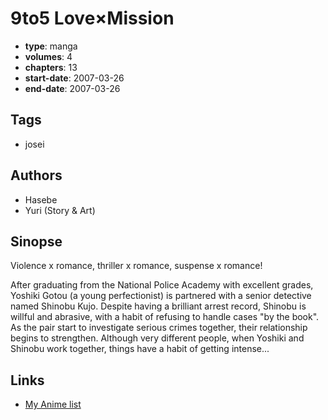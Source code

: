 # 9to5 Love×Mission

-   **type**: manga
-   **volumes**: 4
-   **chapters**: 13
-   **start-date**: 2007-03-26
-   **end-date**: 2007-03-26

## Tags

-   josei

## Authors

-   Hasebe
-   Yuri (Story & Art)

## Sinopse

Violence x romance, thriller x romance, suspense x romance!

After graduating from the National Police Academy with excellent grades, Yoshiki Gotou (a young perfectionist) is partnered with a senior detective named Shinobu Kujo. Despite having a brilliant arrest record, Shinobu is willful and abrasive, with a habit of refusing to handle cases "by the book". As the pair start to investigate serious crimes together, their relationship begins to strengthen. Although very different people, when Yoshiki and Shinobu work together, things have a habit of getting intense...

## Links

-   [My Anime list](https://myanimelist.net/manga/12462/9to5_Love%C3%97Mission)
